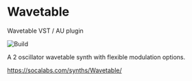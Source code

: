 # Wavetable
Wavetable VST / AU plugin

![Build](https://github.com/FigBug/Wavetable/workflows/Build/badge.svg)

A 2 oscillator wavetable synth with flexible modulation options.

https://socalabs.com/synths/Wavetable/
